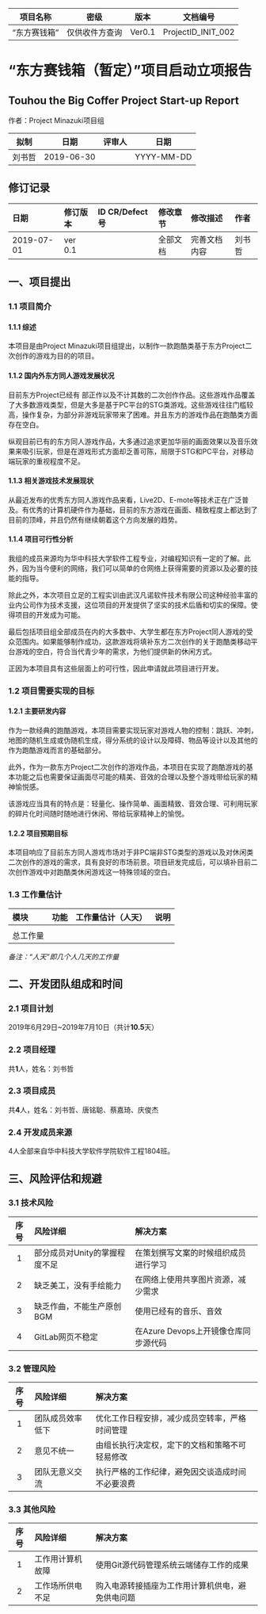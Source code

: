 |项目名称|密级|版本|文档编号|
|:-----:|:--:|:--:|:-----:|
|“东方赛钱箱”|仅供收件方查询|Ver0.1|ProjectID_INIT_002|

# “东方赛钱箱（暂定）”项目启动立项报告
Touhou the Big Coffer Project Start-up Report
--------------------------------------------
作者：Project Minazuki项目组

|拟制|日期|评审人|日期|
|:-:|:--:|:----:|:-:|
|刘书哲|2019-06-30| |YYYY-MM-DD|

## 修订记录  
|日期|修订版本|ID CR/Defect号|修改章节|修改描述|作者|
|:--|:-------|:-------------|:------|:------|:---|
|2019-07-01|ver 0.1|  |全部文档|完善文档内容|刘书哲|

## 一、项目提出  
### 1.1 项目简介  
#### 1.1.1 综述  
本项目是由Project Minazuki项目组提出，以制作一款跑酷类基于东方Project二次创作的游戏为目的的项目。  
#### 1.1.2 国内外东方同人游戏发展状况  
目前东方Project已经有 部正作以及不计其数的二次创作作品。这些游戏作品覆盖了大多数游戏类型，但是大多是基于PC平台的STG类游戏。这些游戏往往门槛较高，操作复杂，为部分非游戏玩家带来了困难。并且东方的游戏作品在跑酷类方面存在空白。 

纵观目前已有的东方同人游戏作品，大多通过追求更加华丽的画面效果以及音乐效果来吸引玩家，但是在游戏形式方面却乏善可陈，局限于STG和PC平台，对移动端玩家的重视程度不足。
#### 1.1.3 相关游戏技术发展现状  
从最近发布的优秀东方同人游戏作品来看，Live2D、E-mote等技术正在广泛普及。有优秀的计算机硬件作为基础，目前的东方游戏在画面、精致程度上都达到了目前的顶峰，并且仍然有继续朝着这个方向发展的趋势。  
#### 1.1.4 项目可行性分析  
我组的成员来源均为华中科技大学软件工程专业，对编程知识有一定的了解。此外，因为当今便利的网络，我们可以简单的仓网络上获得需要的资源以及必要的技能的指导。  

除此之外，本次项目立足的工程实训由武汉凡诺软件技术有限公司这种经验丰富的业内公司作为技术支援，这位项目的开发提供了坚实的技术后盾和切实的保障。使得项目的开发成为可能。  

最后包括项目组全部成员在内的大多数中、大学生都在东方Project同人游戏的受众范围内。如果能够制作成功，这款游戏将填补东方二次创作的关于跑酷类移动平台游戏的空白，符合当代青少年的需求，为他们提供新的休闲方式。

正因为本项目具有这些层面上的可行性，因此申请就此项目进行开发。
### 1.2 项目需要实现的目标 
#### 1.2.1 主要研发内容 
作为一款经典的跑酷游戏，本项目需要实现玩家对游戏人物的控制：跳跃、冲刺，地图的随机生成或伪随机生成，得分系统的设计以及障碍、物品等设计以及其他的作为跑酷游戏而言的基础部分。  

此外，作为一款东方Project二次创作的游戏作品，本项目在实现了跑酷游戏的基本功能之后也需要保证画面尽可能的精美、音效的合理以及整个游戏带给玩家的精神愉悦感。

该游戏应当具有的特点是：轻量化、操作简单、画面精致、音效合理、可利用玩家的碎片化时间随时随地进行休闲、带给玩家精神上的愉悦。
#### 1.2.2 项目预期目标  
本项目响应了目前东方同人游戏市场对于非PC端非STG类型的游戏以及对休闲类二次创作的游戏的需求，具有良好的市场前景。项目研发完成后，可以填补目前二次创作游戏中对跑酷类休闲游戏这一特殊领域的空白。
### 1.3 工作量估计 
|模块|功能|工作量估计（人天）|说明|
|:---|:--|:----------------|:--|
|||||
|总工作量||||
*备注：“人天”即几个人几天的工作量*

## 二、开发团队组成和时间
### 2.1 项目计划  
2019年6月29日~2019年7月10日（共计**10.5**天）  
### 2.2 项目经理  
共**1**人，姓名：刘书哲
### 2.3 项目成员
共**4**人，姓名：刘书哲、唐铭聪、蔡嘉琦、庆俊杰
### 2.4 开发成员来源
4人全部来自华中科技大学软件学院软件工程1804班。

## 三、风险评估和规避
### 3.1 技术风险
|序号|风险详细|解决方案|
|:-:|:-------|:------|
|1|部分成员对Unity的掌握程度不足|在策划撰写文案的时候组织成员进行学习|
|2|缺乏美工，没有手绘能力|在网络上使用共享图片资源，减少需求|
|3|缺乏作曲，不能生产原创BGM|使用已经有的音乐、音效|
|4|GitLab网页不稳定|在Azure Devops上开镜像仓库同步源代码|
### 3.2 管理风险  
|序号|风险详细|解决方案|
|:-:|:-------|:------|
|1|团队成员效率低下|优化工作日程安排，减少成员空转率，严格时间管理|
|2|意见不统一|由组长执行决定权，定下的文档和策略不可轻易修改|
|3|团队无意义交流|执行严格的工作纪律，避免因交谈造成时间不必要浪费
### 3.3 其他风险
|序号|风险详细|解决方案|
|:-:|:-------|:------|
|1|工作用计算机故障|使用Git源代码管理系统云端储存工作的成果|
|2|工作场所供电不足|购入电源转接插座为工作用计算机供电，避免供电问题|
